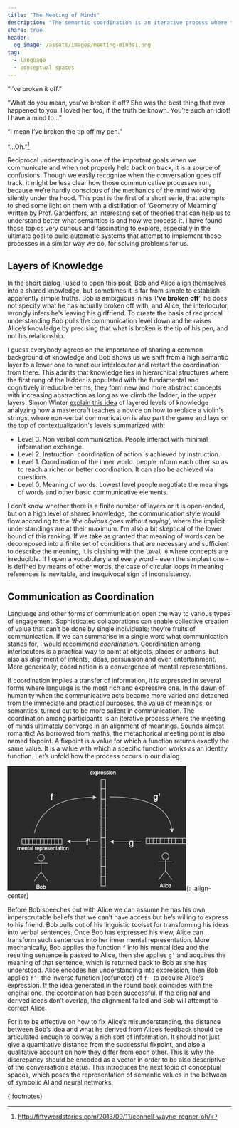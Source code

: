 ```yaml
---
title: "The Meeting of Minds"
description: "The semantic coordination is an iterative process where the meeting of minds ultimately converge in an alignment of meanings. This is post has been inspired by the book Geometry of Mearning written by Prof. Gärdenfors"
share: true
header:
  og_image: /assets/images/meeting-minds1.png
tag:
  - language
  - conceptual spaces
---
```

“I’ve broken it off.”

“What do you mean, you’ve broken it off? She was the best thing that ever happened to you. I loved her too, if the truth be known. You’re such an idiot! I have a mind to…”

“I mean I’ve broken the tip off my pen.”

“…Oh.”[^1]

Reciprocal understanding is one of the important goals when we communicate and when not properly held back on track, it is a source of confusions. Though we easily recognize when the conversation goes off track, it might be less clear how those communicative processes run, because we’re hardly conscious of the mechanics of the mind working silently under the hood. This post is the first of a short serie, that attempts to shed some light on them with a distillation of ‘Geometry of Mearning’ written by Prof. Gärdenfors, an interesting set of theories that can help us to understand better what semantics is and how we process it. I have found those topics very curious and fascinating to explore, especially in the ultimate goal to build automatic systems that attempt to implement those processes in a similar way we do, for solving problems for us.

## Layers of Knowledge
In the short dialog I used to open this post, Bob and Alice align themselves into a shared knowledge, but sometimes it is far from simple to establish apparently simple truths. Bob is ambiguous in his ‘**I’ve broken off**’; he does not specify what he has actually broken off with, and Alice, the interlocutor, wrongly infers he’s leaving his girlfriend. To create the basis of reciprocal understanding Bob pulls the communication level down and he raises Alice’s knowledge by precising that what is broken is the tip of his pen, and not his relationship. 

I guess everybody agrees on the importance of sharing a common background of knowledge and Bob shows us we shift from a high semantic layer to a lower one to meet our interlocutor and restart the coordination from there. This admits that knowledge lies in hierarchical structures where the first rung of the ladder is populated with the fundamental and cognitively irreducible terms; they form new and more abstract concepts with increasing abstraction as long as we climb the ladder, in the upper layers. Simon Winter [explain this idea](http://simonwinter.se/avhandling/intro.html) of layered levels of knowledge analyzing how a mastercraft teaches a novice on how to replace a violin's strings, where non-verbal communication is also part the game and lays on the top of contextualization's levels summarized with:

- Level 3. Non verbal communication. People interact with minimal information exchange.
- Level 2. Instruction. coordination of action is achieved by instruction.
- Level 1. Coordination of the inner world. people inform each other so as to reach a richer or better coordination. It can also be achieved via questions.
- Level 0. Meaning of words. Lowest level people negotiate the meanings of words and other basic communicative elements.

I don’t know whether there is a finite number of layers or it is open-ended, but on a high level of shared knowledge, the communication style would flow according to the ‘_the obvious goes without saying_’, where the implicit understandings are at their maximum. I'm also a bit skeptical of the lower bound of this ranking. If we take as granted that meaning of words can be decomposed into a finite set of conditions that are necessary and sufficient to describe the meaning, it is clashing with the `level 0` where concepts are irreducible. If I open a vocabulary and every word - even the simplest one - is defined by means of other words, the case of circular loops in meaning references is inevitable, and inequivocal sign of inconsistency. 


## Communication as Coordination
Language and other forms of communication open the way to various types of engagement. Sophisticated collaborations can enable collective creation of value that can’t be done by single individuals; they’re fruits of communication. If we can summarise in a single word what communication stands for, I would recommend _coordination_. Coordination among interlocutors is a practical way to point at objects, places or actions, but also as alignment of intents, ideas, persuasion and even entertainment. More generically, coordination is a convergence of mental representations.

If coordination implies a transfer of information, it is expressed in several forms where language is the most rich and expressive one. In the dawn of humanity when the communicative acts became more varied and detached from the immediate and practical purposes, the value of meanings, or semantics, turned out to be more salient in communication. The coordination among participants is an iterative process where the meeting of minds ultimately converge in an alignment of meanings. Sounds almost romantic! As borrowed from maths, the metaphorical meeting point is also named fixpoint. A fixpoint is a value for which a function returns exactly the same value. It is a value with which a specific function works as an identity function. Let’s unfold how the process occurs in our dialog.

![image-center](/assets/images/meeting-minds.png){: .align-center}

Before Bob speeches out with Alice we can assume he has his own imperscrutable beliefs that we can’t have access but he’s willing to express to his friend. Bob pulls out of his linguistic toolset for transforming his ideas into verbal sentences.  Once Bob has expressed his view, Alice can transform such sentences into her inner mental representation.
More mechanically, Bob applies the function `f` into his mental idea and the resulting sentence is passed to Alice, then she applies `g’` and acquires the meaning of that sentence, which is returned back to Bob as she has understood. Alice encodes her understanding into expression, then Bob applies `f’`-  the inverse function (cofunctor) of `f` - to acquire Alice’s expression. If the idea generated in the round back coincides with the original one, the coordination has been successful. If the original and derived ideas don’t overlap, the alignment failed and Bob will attempt to correct Alice.

For it to be effective on how to fix Alice’s misunderstanding, the distance between Bob’s idea and what he derived from Alice’s feedback should be articulated enough to convey a rich sort of information. It should not just give a quantitative distance from the successful fixpoint, and also a qualitative account on how they differ from each other. This is why the discrepancy should be encoded as a vector in order to be also descriptive of the conversation’s status. This introduces the next topic of conceptual spaces, which poses the representation of semantic values in the between of symbolic AI and neural networks.


{:footnotes}
[^1]: http://fiftywordstories.com/2013/09/11/connell-wayne-regner-oh/ 
